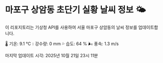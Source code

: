 
# 마포구 상암동 초단기 실황 날씨 정보 🌤️

이 리포지토리는 기상청 API를 사용하여 서울 마포구 상암동의 날씨 정보를 업데이트합니다. 

🌡️ 기온: 9.1 ℃
💧 강수량: 0 mm
💦 습도: 64 %
🌬️ 풍속: 1.3 m/s

마지막 업데이트 시각: 2025년 10월 21일 23시 11분    
